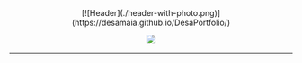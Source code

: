 <center>
[![Header](./header-with-photo.png)](https://desamaia.github.io/DesaPortfolio/)
</center>
<p align="center">
  <a href="https://desamaia.github.io/DesaPortfolio/">
    <img src="https://readme-typing-svg.demolab.com/?font=Poppins&size=26&pause=1000&color=435762&center=true&vCenter=true&width=900&height=30&lines=data+visualization+consultant+based+in+Germany;clear+communication+of+data+insights;or+a+more+artistic+approach;stand-out+visuals+for+research+groups+and+data+driven+organisations">
  </a>
</p>

---
